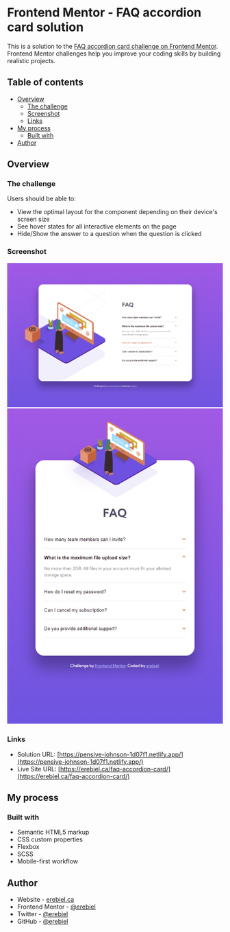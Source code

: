 # Frontend Mentor - FAQ accordion card solution

This is a solution to the [FAQ accordion card challenge on Frontend Mentor](https://www.frontendmentor.io/challenges/faq-accordion-card-XlyjD0Oam). Frontend Mentor challenges help you improve your coding skills by building realistic projects. 

## Table of contents

- [Overview](#overview)
  - [The challenge](#the-challenge)
  - [Screenshot](#screenshot)
  - [Links](#links)
- [My process](#my-process)
  - [Built with](#built-with)
- [Author](#author)


## Overview

### The challenge

Users should be able to:

- View the optimal layout for the component depending on their device's screen size
- See hover states for all interactive elements on the page
- Hide/Show the answer to a question when the question is clicked

### Screenshot

![](./printscreen-desktop.jpg)
![](./printscreen-mobile.jpg)


### Links

- Solution URL: [https://pensive-johnson-1d07f1.netlify.app/](https://pensive-johnson-1d07f1.netlify.app/)
- Live Site URL: [https://erebiel.ca/faq-accordion-card/](https://erebiel.ca/faq-accordion-card/)

## My process

### Built with

- Semantic HTML5 markup
- CSS custom properties
- Flexbox
- SCSS
- Mobile-first workflow


## Author

- Website - [erebiel.ca](http://www.erebiel.ca)
- Frontend Mentor - [@erebiel](https://www.frontendmentor.io/profile/erebiel)
- Twitter - [@erebiel](https://twitter.com/erebiel)
- GitHub - [@erebiel](https://github.com/erebiel)